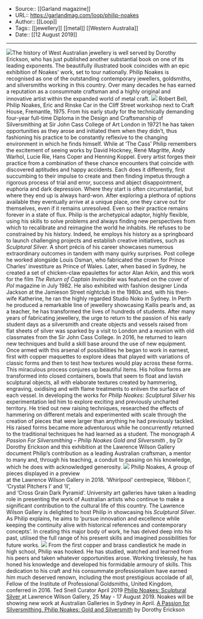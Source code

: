 ﻿
  * Source:: [[Garland magazine]]
  * URL:: https://garlandmag.com/loop/philip-noakes
  * Author:: [[Loop]]
  * Tags:: [[jewellery]] [[metal]] [[Western Australia]]
  * Date:: [[12 August 2019]]


* * *
[![](https://garlandmag.com/wp-content/uploads/2019/08/PhilipNoakes_Cover.jpg)](https://garlandmag.com/wp-content/uploads/2019/08/PhilipNoakes_Cover.jpg)The history of West Australian jewellery is well served by Dorothy Erickson, who has just published another substantial book on one of its leading exponents. The beautifully illustrated book coincides with an epic exhibition of Noakes' work, set to tour nationally.
Philip Noakes is recognised as one of the outstanding contemporary jewellers, goldsmiths, and silversmiths working in this country. Over many decades he has earned a reputation as a consummate craftsman and a highly original and innovative artist within the expanded world of metal craft.
[![](https://garlandmag.com/wp-content/uploads/2019/08/21-Eric-Car-workshop-July-75_.jpg)](https://garlandmag.com/wp-content/uploads/2019/08/21-Eric-Car-workshop-July-75_.jpg)
Robert Bell, Philip Noakes, Eric and Rinske Car in the Cliff Street workshop next to Craft House, Fremantle, 1975.
From his early study for the technically demanding four-year full-time Diploma in the Design and Craftsmanship of Silversmithing at Sir John Cass College of Art London in 19721 he has taken opportunities as they arose and initiated them when they didn’t, thus fashioning his practice to be constantly reflexive to the changing environment in which he finds himself. While at ‘The Cass’ Philip remembers the excitement of seeing works by David Hockney, René Magritte, Andy Warhol, Lucie Rie, Hans Coper and Henning Koppel.
Every artist forges their practice from a combination of these chance encounters that coincide with discovered aptitudes and happy accidents. Each does it differently, first succumbing to their impulse to create and then finding impetus through a rigorous process of trial and error, success and abject disappointment, euphoria and dark depression. Where they start is often circumstantial, but where they end up is always hard-won. After exploring a plethora of options available they eventually arrive at a unique place, one they carve out for themselves, even if it remains unresolved. Even so their practice remains forever in a state of flux.
Philip is the archetypical adaptor, highly flexible, using his skills to solve problems and always finding new perspectives from which to recalibrate and reimagine the world he inhabits. He refuses to be constrained by his history. Indeed, he employs his history as a springboard to launch challenging projects and establish creative initiatives, such as _Sculptural Silver._
A short précis of his career showcases numerous extraordinary outcomes in tandem with many quirky surprises. Post college he worked alongside Louis Osman, who fabricated the crown for Prince Charles’ investiture as Prince of Wales. Later, when based in Sydney, he created a set of chicken-claw epaulettes for actor Alan Arkin, and this work for the film _The Return of Captain Invincible_ was featured on the cover of _Pol_ magazine in July 1982. He also exhibited with fashion designer Linda Jackson at the Jamieson Street nightclub in the 1980s and, with his then-wife Katherine, he ran the highly regarded Studio Noko in Sydney. In Perth he produced a remarkable line of jewellery showcasing Kailis pearls and, as a teacher, he has transformed the lives of hundreds of students.
After many years of fabricating jewellery, the urge to return to the passion of his early student days as a silversmith and create objects and vessels raised from flat sheets of silver was sparked by a visit to London and a reunion with old classmates from the Sir John Cass College. In 2016, he returned to learn new techniques and build a skill base around the use of new equipment. Once armed with this arsenal of possibilities he began to work in earnest, first with copper maquettes to explore ideas that played with variations of classic forms and then to test how textures would play across these forms.
This miraculous process conjures up beautiful items. His hollow forms are transformed into closed containers, bowls that seem to float and lavish sculptural objects, all with elaborate textures created by hammering, engraving, oxidising and with flame treatments to enliven the surface of each vessel. In developing the works for _Philip Noakes: Sculptural Silver_ his experimentation led him to explore exciting and previously uncharted territory. He tried out new raising techniques, researched the effects of hammering on different metals and experimented with scale through the creation of pieces that were larger than anything he had previously tackled. His raised forms became more adventurous while he concurrently returned to the traditional techniques he had learned as a student.
The monograph _A Passion For Silversmithing – Philip Noakes Gold and Silversmith_ , by Dr Dorothy Erickson and this exhibition at the Lawrence Wilson Gallery document Philip’s contribution as a leading Australian craftsman, a mentor to many and, through his teaching, a conduit to passing on his knowledge, which he does with acknowledged generosity.
[![](https://garlandmag.com/wp-content/uploads/2019/08/159a-PhilipNoakes201803164299.jpg)](https://garlandmag.com/wp-content/uploads/2019/08/159a-PhilipNoakes201803164299.jpg)
Philip Noakes, A group of pieces displayed in a preview  
at the Lawrence Wilson Gallery in 2018. ‘Whirlpool’ centrepiece, ‘Ribbon I’, ‘Crystal Pitchers I’ and ‘II’,  
and ‘Cross Grain Dark Pyramid’.
University art galleries have taken a leading role in presenting the work of Australian artists who continue to make a significant contribution to the cultural life of this country. The Lawrence Wilson Gallery is delighted to host Philip in showcasing his _Sculptural Silver_. As Philip explains, he aims to ‘pursue innovation and excellence while keeping the continuity alive with historical references and contemporary concepts’. In creating this major body of work, he has delved deep into his past, utilised the full range of his present skills and imagined possibilities for future works.
[![](https://garlandmag.com/wp-content/uploads/2019/08/LWG_201907_077-1.jpg)](https://garlandmag.com/wp-content/uploads/2019/08/LWG_201907_077-1.jpg)
From the first copper and brass candlestick he made in high school, Philip was hooked. He has studied, watched and learned from his peers and taken whatever opportunities arose. Working tirelessly, he has honed his knowledge and developed his formidable armoury of skills. This dedication to his craft and his consummate professionalism have earned him much deserved renown, including the most prestigious accolade of all, Fellow of the Institute of Professional Goldsmiths, United Kingdom, conferred in 2016.
Ted Snell Curator April 2019
[Philip Noakes: Sculptural Silver ](http://www.lwgallery.uwa.edu.au/exhibitions/sculpturalsilver) at Lawrence Wilson Gallery, 25 May - 17 August 2019. Noakes will be showing new work at Australian Galleries in Sydney in April.
[A Passion for Silversmithing, Philip Noakes: Gold and Silversmith](https://lwagallery.myshopify.com/products/a-passion-for-silversmithing-philip-noakes-gold-and-silversmith) by Dorothy Erickson
